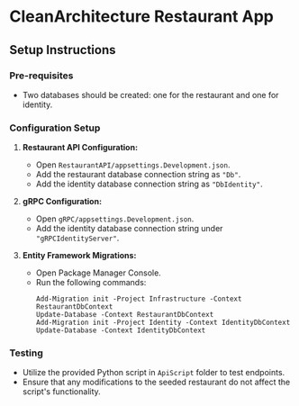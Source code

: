 # CleanArchitecture Restaurant App

## Setup Instructions

### Pre-requisites
- Two databases should be created: one for the restaurant and one for identity.

### Configuration Setup

1. **Restaurant API Configuration:**
   - Open `RestaurantAPI/appsettings.Development.json`.
   - Add the restaurant database connection string as `"Db"`.
   - Add the identity database connection string as `"DbIdentity"`.

2. **gRPC Configuration:**
   - Open `gRPC/appsettings.Development.json`.
   - Add the identity database connection string under `"gRPCIdentityServer"`.

3. **Entity Framework Migrations:**
   - Open Package Manager Console.
   - Run the following commands:
     ```shell
     Add-Migration init -Project Infrastructure -Context RestaurantDbContext
     Update-Database -Context RestaurantDbContext
     Add-Migration init -Project Identity -Context IdentityDbContext
     Update-Database -Context IdentityDbContext
     ```

### Testing
- Utilize the provided Python script in `ApiScript` folder to test endpoints.
- Ensure that any modifications to the seeded restaurant do not affect the script's functionality.
